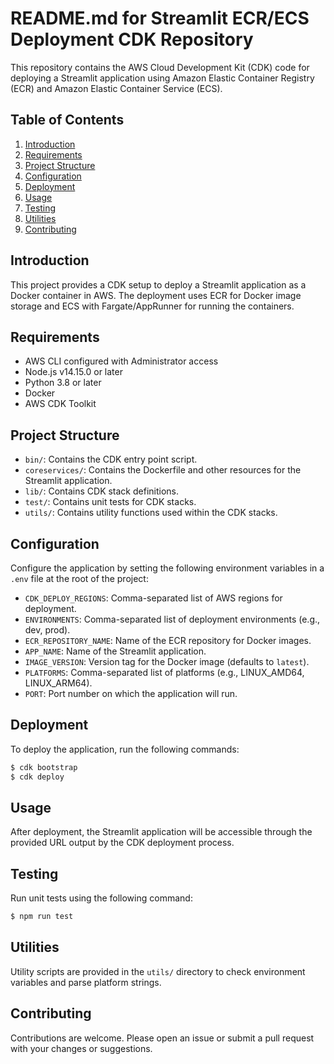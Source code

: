 # README.md for Streamlit ECR/ECS Deployment CDK Repository

This repository contains the AWS Cloud Development Kit (CDK) code for deploying a Streamlit application using Amazon Elastic Container Registry (ECR) and Amazon Elastic Container Service (ECS).

## Table of Contents

1. [Introduction](#introduction)
2. [Requirements](#requirements)
3. [Project Structure](#project-structure)
4. [Configuration](#configuration)
5. [Deployment](#deployment)
6. [Usage](#usage)
7. [Testing](#testing)
8. [Utilities](#utilities)
9. [Contributing](#contributing)

## Introduction

This project provides a CDK setup to deploy a Streamlit application as a Docker container in AWS. The deployment uses ECR for Docker image storage and ECS with Fargate/AppRunner for running the containers.

## Requirements

- AWS CLI configured with Administrator access
- Node.js v14.15.0 or later
- Python 3.8 or later
- Docker
- AWS CDK Toolkit

## Project Structure

- `bin/`: Contains the CDK entry point script.
- `coreservices/`: Contains the Dockerfile and other resources for the Streamlit application.
- `lib/`: Contains CDK stack definitions.
- `test/`: Contains unit tests for CDK stacks.
- `utils/`: Contains utility functions used within the CDK stacks.

## Configuration

Configure the application by setting the following environment variables in a `.env` file at the root of the project:

- `CDK_DEPLOY_REGIONS`: Comma-separated list of AWS regions for deployment.
- `ENVIRONMENTS`: Comma-separated list of deployment environments (e.g., dev, prod).
- `ECR_REPOSITORY_NAME`: Name of the ECR repository for Docker images.
- `APP_NAME`: Name of the Streamlit application.
- `IMAGE_VERSION`: Version tag for the Docker image (defaults to `latest`).
- `PLATFORMS`: Comma-separated list of platforms (e.g., LINUX_AMD64, LINUX_ARM64).
- `PORT`: Port number on which the application will run.

## Deployment

To deploy the application, run the following commands:

```sh
$ cdk bootstrap
$ cdk deploy
```

## Usage

After deployment, the Streamlit application will be accessible through the provided URL output by the CDK deployment process.

## Testing

Run unit tests using the following command:

```sh
$ npm run test
```

## Utilities

Utility scripts are provided in the `utils/` directory to check environment variables and parse platform strings.

## Contributing

Contributions are welcome. Please open an issue or submit a pull request with your changes or suggestions.
